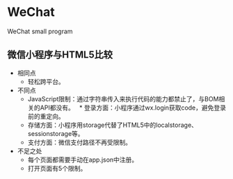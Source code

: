# WeChat
WeChat small program

## 微信小程序与HTML5比较
* 相同点
   * 轻松跨平台。  
* 不同点
   * JavaScript限制：通过字符串传入来执行代码的能力都禁止了，与BOM相关的API都没有。
   * 登录方面：小程序通过wx.login获取code，避免登录前的重定向。
   * 存储方面：小程序用storage代替了HTML5中的localstorage、sessionstorage等。
   * 支付方面：微信支付路径不再受限制。
* 不足之处
  * 每个页面都需要手动在app.json中注册。
  * 打开页面有5个限制。
